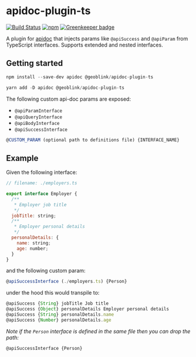 # apidoc-plugin-ts

[![Build Status](https://travis-ci.org/geoblink/apidoc-plugin-ts.svg?branch=master)](https://travis-ci.org/geoblink/apidoc-plugin-ts)
[![npm](https://img.shields.io/npm/v/@geoblink/apidoc-plugin-ts.svg)](https://www.npmjs.com/package/@geoblink/apidoc-plugin-ts) [![Greenkeeper badge](https://badges.greenkeeper.io/geoblink/apidoc-plugin-ts.svg)](https://greenkeeper.io/)

A plugin for [apidoc](https://www.npmjs.com/package/apidoc) that injects params like `@apiSuccess` and `@apiParam` from TypeScript interfaces.
Supports extended and nested interfaces.

## Getting started

```javascript
npm install --save-dev apidoc @geoblink/apidoc-plugin-ts
```

```javascript
yarn add -D apidoc @geoblink/apidoc-plugin-ts
```

The following custom api-doc params are exposed:
- `@apiParamInterface`
- `@apiQueryInterface`
- `@apiBodyInterface`
- `@apiSuccessInterface`

```javascript
@CUSTOM_PARAM (optional path to definitions file) {INTERFACE_NAME}
 ```

## Example

Given the following interface:

```javascript
// filename: ./employers.ts

export interface Employer {
  /**
   * Employer job title
   */
  jobTitle: string;
  /**
   * Employer personal details
   */
  personalDetails: {
    name: string;
    age: number;
  }
}
```

and the following custom param:

```javascript
@apiSuccessInterface (./employers.ts) {Person}
```

under the hood this would transpile to:

```javascript
@apiSuccess {String} jobTitle Job title
@apiSuccess {Object} personalDetails Employer personal details
@apiSuccess {String} personalDetails.name
@apiSuccess {Number} personalDetails.age
```

*Note if the `Person` interface is defined in the same file then you can drop the path:*

```javascript
@apiSuccessInterface {Person}
```
